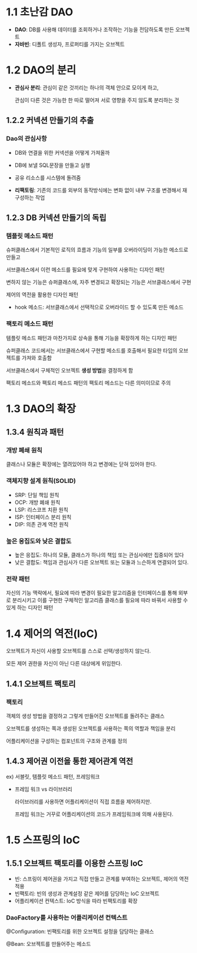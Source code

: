 # 1.1 초난감 DAO

- **DAO**: DB를 사용해 데이터를 조회하거나 조작하는 기능을 전담하도록 만든 오브젝트
- **자바빈**: 디폴트 생성자, 프로퍼티를 가지는 오브젝트

# 1.2 DAO의 분리

- **관심사 분리**:  관심이 같은 것끼리는 하나의 객체 안으로 모이게 하고,

    관심이 다른 것은 가능한 한 따로 떨어져 서로 영향을 주지 않도록 분리하는 것

## 1.2.2 커넥션 만들기의 추출

### Dao의 관심사항

- DB와 연결을 위한 커넥션을 어떻게 가져올까
- DB에 보낼 SQL문장을 만들고 실행
- 공유 리소스를 시스템에 돌려줌

- **리팩토링**: 기존의 코드를 외부의 동작방식에는 변화 없이 내부 구조를 변경해서 재구성하는 작업

## 1.2.3 DB 커넥션 만들기의 독립

### 템플릿 메소드 패턴

슈퍼클래스에서 기본적인 로직의 흐름과 기능의 일부를 오버라이딩이 가능한 메소드로 만들고

서브클래스에서 이런 메소드를 필요에 맞게 구현하여 사용하는 디자인 패턴

변하지 않는 기능은 슈퍼클래스에, 자주 변경되고 확장되는 기능은 서브클래스에서 구현

제어의 역전을 활용한 디자인 패턴

- hook 메소드: 서브클래스에서 선택적으로 오버라이드 할 수 있도록 만든 메소드

### 팩토리 메소드 패턴

템플릿 메소드 패턴과 마찬가지로 상속을 통해 기능을 확장하게 하는 디자인 패턴

슈퍼클래스 코드에서는 서브클래스에서 구현할 메소드를 호출해서 필요한 타입의 오브젝트를 가져와 호출함

서브클래스에서 구체적인 오브젝트 **생성 방법**을 결정하게 함

팩토리 메소드와 팩토리 메소드 패턴의 팩토리 메소드는 다른 의미이므로 주의

# 1.3 DAO의 확장

## 1.3.4 원칙과 패턴

### 개방 폐쇄 원칙

클래스나 모듈은 확장에는 열려있어야 하고 변경에는 닫혀 있어야 한다.

### 객체지향 설계 원칙(SOLID)

- SRP: 단일 책임 원칙
- OCP: 개방 폐쇄 원칙
- LSP: 리스코프 치환 원칙
- ISP: 인터페이스 분리 원칙
- DIP: 의존 관계 역전 원칙

### 높은 응집도와 낮은 결합도

- 높은 응집도: 하나의 모듈, 클래스가 하나의 책임 또는 관심사에만 집중되어 있다
- 낮은 결합도: 책임과 관심사가 다른 오브젝트 또는 모듈과 느슨하게 연결되어 있다.

### 전략 패턴

자신의 기능 맥락에서, 필요에 따라 변경이 필요한 알고리즘을 인터페이스를 통해 외부로 분리시키고 이를 구현한 구체적인 알고리즘 클래스를 필요에 따라 바꿔서 사용할 수 있게 하는 디자인 패턴

# 1.4 제어의 역전(IoC)

오브젝트가 자신이 사용할 오브젝트를 스스로 선택/생성하지 않는다.

모든 제어 권한을 자신이 아닌 다른 대상에게 위임한다.

## 1.4.1 오브젝트 팩토리

### 팩토리

객체의 생성 방법을 결정하고 그렇게 만들어진 오브젝트를 돌려주는 클래스

오브젝트를 생성하는 쪽과 생성된 오브젝트를 사용하는 쪽의 역할과 책임을 분리

어플리케이션을 구성하는 컴포넌트의 구조와 관계를 정의

## 1.4.3 제어권 이전을 통한 제어관계 역전

ex) 서블릿, 템플릿 메소드 패턴, 프레임워크

- 프레임 워크 vs 라이브러리

    라이브러리를 사용하면 어플리케이션이 직접 흐름을 제어하지만.

    프레임 워크는 거꾸로 어플리케이션의 코드가 프레임워크에 의해 사용된다.

# 1.5 스프링의 IoC

## 1.5.1 오브젝트 팩토리를 이용한 스프링 IoC

- 빈: 스프링이 제어권을 가지고 직접 만들고 관계를 부여하는 오브젝트, 제어의 역전 적용
- 빈팩토리: 빈의 생성과 관계설정 같은 제어를 담당하는 IoC 오브젝트
- 어플리케이션 컨텍스트: IoC 방식을 따라 빈팩토리를 확장

### DaoFactory를 사용하는 어플리케이션 컨텍스트

@Configuration: 빈팩토리를 위한 오브젝트 설정을 담당하는 클래스

@Bean: 오브젝트를 만들어주는 메소드
